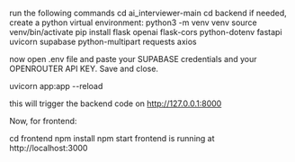 run the following commands
cd ai_interviewer-main
cd backend
if needed, create a python virtual environment:
python3 -m venv venv
source venv/bin/activate
pip install flask openai flask-cors python-dotenv fastapi uvicorn supabase python-multipart requests axios

now open .env file and paste your SUPABASE credentials and your OPENROUTER API KEY. Save and close.

uvicorn app:app --reload

this will trigger the backend code  on http://127.0.0.1:8000

Now, for frontend:

cd frontend
npm install
npm start
 frontend is running at http://localhost:3000
